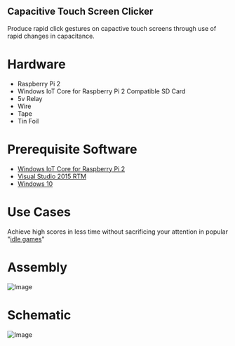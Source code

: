 ## Capacitive Touch Screen Clicker ##
Produce rapid click gestures on capactive touch screens through use of rapid changes in capacitance.

# Hardware #
- Raspberry Pi 2
- Windows IoT Core for Raspberry Pi 2 Compatible SD Card
- 5v Relay 
- Wire
- Tape
- Tin Foil
 

# Prerequisite Software #
- [Windows IoT Core for Raspberry Pi 2](http://ms-iot.github.io/content/en-US/win10/SetupPCRPI.htm)
- [Visual Studio 2015 RTM](https://www.visualstudio.com/en-us/products/vs-2015-product-editions.aspx)
- [Windows 10](http://www.microsoft.com/en-us/software-download/windows10) 


# Use Cases #
Achieve high scores in less time without sacrificing your attention in popular "[idle games](https://en.wikipedia.org/wiki/Incremental_game)"

# Assembly #
![Image](https://github.com/toolboc/CapacitiveTouchScreenClicker/blob/master/Assets/assembly.PNG)

# Schematic #
![Image](https://github.com/toolboc/CapacitiveTouchScreenClicker/blob/master/Assets/schematic.PNG)
